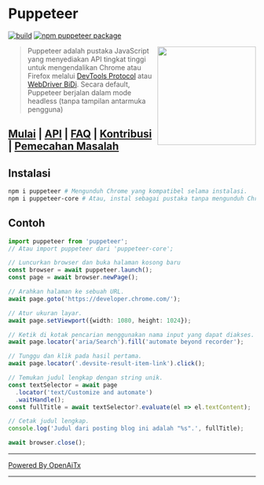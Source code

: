 # Puppeteer

[![build](https://github.com/puppeteer/puppeteer/actions/workflows/ci.yml/badge.svg?branch=main)](https://github.com/puppeteer/puppeteer/actions/workflows/ci.yml)
[![npm puppeteer package](https://img.shields.io/npm/v/puppeteer.svg)](https://npmjs.org/package/puppeteer)

<img src="https://user-images.githubusercontent.com/10379601/29446482-04f7036a-841f-11e7-9872-91d1fc2ea683.png" height="200" align="right"/>

> Puppeteer adalah pustaka JavaScript yang menyediakan API tingkat tinggi untuk mengendalikan
> Chrome atau Firefox melalui
> [DevTools Protocol](https://chromedevtools.github.io/devtools-protocol/) atau [WebDriver BiDi](https://pptr.dev/webdriver-bidi).
> Secara default, Puppeteer berjalan dalam mode headless (tanpa tampilan antarmuka pengguna)

## [Mulai](https://pptr.dev/docs) | [API](https://pptr.dev/api) | [FAQ](https://pptr.dev/faq) | [Kontribusi](https://pptr.dev/contributing) | [Pemecahan Masalah](https://pptr.dev/troubleshooting)

## Instalasi

```bash npm2yarn
npm i puppeteer # Mengunduh Chrome yang kompatibel selama instalasi.
npm i puppeteer-core # Atau, instal sebagai pustaka tanpa mengunduh Chrome.
```

## Contoh

```ts
import puppeteer from 'puppeteer';
// Atau import puppeteer dari 'puppeteer-core';

// Luncurkan browser dan buka halaman kosong baru
const browser = await puppeteer.launch();
const page = await browser.newPage();

// Arahkan halaman ke sebuah URL.
await page.goto('https://developer.chrome.com/');

// Atur ukuran layar.
await page.setViewport({width: 1080, height: 1024});

// Ketik di kotak pencarian menggunakan nama input yang dapat diakses.
await page.locator('aria/Search').fill('automate beyond recorder');

// Tunggu dan klik pada hasil pertama.
await page.locator('.devsite-result-item-link').click();

// Temukan judul lengkap dengan string unik.
const textSelector = await page
  .locator('text/Customize and automate')
  .waitHandle();
const fullTitle = await textSelector?.evaluate(el => el.textContent);

// Cetak judul lengkap.
console.log('Judul dari posting blog ini adalah "%s".', fullTitle);

await browser.close();
```

---

[Powered By OpenAiTx](https://github.com/OpenAiTx/OpenAiTx)

---